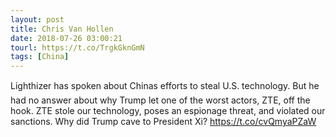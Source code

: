 ```yaml
---
layout: post
title: Chris Van Hollen
date: 2018-07-26 03:00:21
tourl: https://t.co/TrgkGknGmN
tags: [China]
---
```

Lighthizer has spoken about Chinas efforts to steal U.S. technology. But he had no answer about why Trump let one of the worst actors, ZTE, off the hook. ZTE stole our technology, poses an espionage threat, and violated our sanctions. Why did Trump cave to President Xi? https://t.co/cvQmyaPZaW